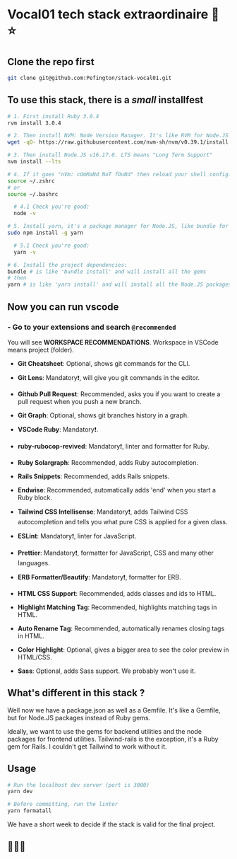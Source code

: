 # Vocal01 tech stack extraordinaire :rainbow: :star:

## Clone the repo first

```sh
git clone git@github.com:Pefington/stack-vocal01.git
```

## To use this stack, there is a _small_ installfest

```sh
# 1. First install Ruby 3.0.4
rvm install 3.0.4

# 2. Then install NVM: Node Version Manager. It's like RVM for Node.JS
wget -qO- https://raw.githubusercontent.com/nvm-sh/nvm/v0.39.1/install.sh | bash

# 3. Then install Node.JS v16.17.0. LTS means "Long Term Support"
nvm install --lts

# 4. If it goes "nVm: cOmMaNd NoT fOuNd" then reload your shell config:
source ~/.zshrc
# or
source ~/.bashrc

  # 4.1 Check you're good:
  node -v

# 5. Install yarn, it's a package manager for Node.JS, like bundle for gems.
sudo npm install -g yarn

  # 5.1 Check you're good:
  yarn -v

# 6. Install the project dependencies:
bundle # is like 'bundle install' and will install all the gems
# then
yarn # is like 'yarn install' and will install all the Node.JS packages
```

## Now you can run vscode

### - Go to your extensions and search `@recommended`

You will see **WORKSPACE RECOMMENDATIONS**.
Workspace in VSCode means project (folder).

- **Git Cheatsheet**: Optional, shows git commands for the CLI.

- **Git Lens**: Mandatory:exclamation:, will give you git commands in the editor.

- **Github Pull Request**: Recommended, asks you if you want to create a pull request when you push a new branch.

- **Git Graph**: Optional, shows git branches history in a graph.

- **VSCode Ruby**: Mandatory:exclamation:.

- **ruby-rubocop-revived**: Mandatory:exclamation:, linter and formatter for Ruby.

- **Ruby Solargraph**: Recommended, adds Ruby autocompletion.

- **Rails Snippets**: Recommended, adds Rails snippets.

- **Endwise**: Recommended, automatically adds 'end' when you start a Ruby block.

- **Tailwind CSS Intellisense**: Mandatory:exclamation:, adds Tailwind CSS autocompletion and tells you what pure CSS is applied for a given class.

- **ESLint**: Mandatory:exclamation:, linter for JavaScript.

- **Prettier**: Mandatory:exclamation:, formatter for JavaScript, CSS and many other languages.

- **ERB Formatter/Beautify**: Mandatory:exclamation:, formatter for ERB.

- **HTML CSS Support**: Recommended, adds classes and ids to HTML.

- **Highlight Matching Tag**: Recommended, highlights matching tags in HTML.

- **Auto Rename Tag**: Recommended, automatically renames closing tags in HTML.

- **Color Highlight**: Optional, gives a bigger area to see the color preview in HTML/CSS.

- **Sass**: Optional, adds Sass support. We probably won't use it.

## What's different in this stack ?

Well now we have a package.json as well as a Gemfile.
It's like a Gemfile, but for Node.JS packages instead of Ruby gems.

Ideally, we want to use the gems for backend utilities and the node packages for frontend utilities.
Tailwind-rails is the exception, it's a Ruby gem for Rails. I couldn't get Tailwind to work without it.

## Usage

```sh
# Run the localhost dev server (port is 3000)
yarn dev

# Before committing, run the linter
yarn formatall
```

We have a short week to decide if the stack is valid for the final project.

## :crossed_fingers::crossed_fingers::crossed_fingers:
